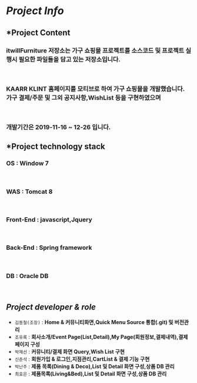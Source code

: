*Project Info*
===================


*Project Content
----------------------
<h3>itwillFurniture 저장소는 가구 쇼핑몰 프로젝트를 소스코드 및 프로젝트 실행시 필요한 파일들을 담고 있는 저장소입니다.</h3><br/>
<h3>KAARR KLINT 홈페이지를 모티브로 하여 가구 쇼핑몰을 개발했습니다. 가구 결제/주문 및 그외 공지사항,WishList 등을 구현하였으며 </h3><br>
<h3>개발기간은 2019-11-16 ~ 12-26 입니다.</h3>

*Project technology stack
-------------------------
<h3>OS : Window 7 </h3><br/>
<h3>WAS : Tomcat 8 </h3><br/>
<h3>Front-End : javascript,Jquery</h3> <br/>
<h3>Back-End : Spring framework</h3><br/>
<h3>DB : Oracle DB</h3><br/>


*Project developer & role*
-------------------
* <code>김동철(조장)</code> : <b>Home & 커뮤니티화면,Quick Menu Source 통합(.git) 및 버전관리</b>
* <code>조유록</code> : <b>회사소개/Event Page(List,Detail),My Page(회원정보,결제내역),결제 페이지 구성</b>
* <code>박재선</code> : <b>커뮤니티/결제 화면 Query,Wish List 구현</b>
* <code>신준석</code> : <b>회원가입 & 로그인,지점관리,CartList & 결제 기능 구현</b>
* <code>박난주</code> : <b>제품 목록(Dining & Deco),List 및 Detail 화면 구성,상품 DB 관리</b>
* <code>최효은</code> : <b>제품목록(Living&Bed),List 및 Detail 화면 구성,상품 DB 관리</b>





